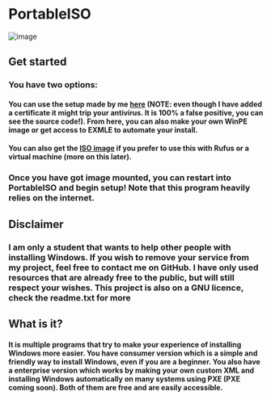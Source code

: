 [paypal]: https://paypal.me/eliasppl
[setup]: https://github.com/eliasailenei/PortableISO/releases/download/Portal/PortableISOSetup.exe
[iso]: https://github.com/eliasailenei/PortableISO/releases/download/V2/release.iso
# PortableISO
![image](https://github.com/eliasailenei/PortableISO/assets/82527761/4f98a5b1-0e0c-4642-98ea-391d2cad437d)
## Get started
### You have two options:
#### You can use the setup made by me [here][setup] (NOTE: even though I have added a certificate it might trip your antivirus. It is 100% a false positive, you can see the source code!). From here, you can also make your own WinPE image or get access to EXMLE to automate your install.
#### You can also get the [ISO image][iso] if you prefer to use this with Rufus or a virtual machine (more on this later).
### Once you have got image mounted, you can restart into PortableISO and begin setup! Note that this program heavily relies on the internet.
## Disclaimer 
### I am only a student that wants to help other people with installing Windows. If you wish to remove your service from my project, feel free to contact me on GitHub. I have only used resources that are already free to the public, but will still respect your wishes. This project is also on a GNU licence, check the readme.txt for more
## What is it?
#### It is multiple programs that try to make your experience of installing Windows more easier. You have consumer version which is a simple and friendly way to install Windows, even if you are a beginner. You also have a enterprise version which works by making your own custom XML and installing Windows automatically on many systems using PXE (PXE coming soon). Both of them are free and are easily accessible.
